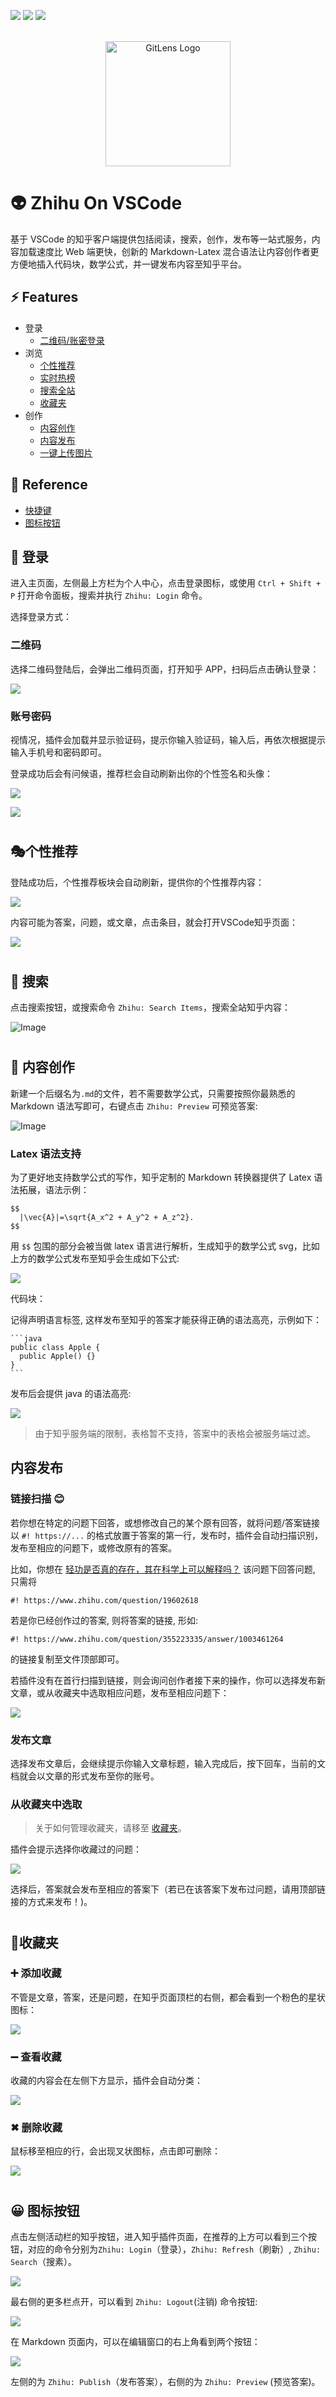 [![](https://vsmarketplacebadge.apphb.com/version-short/niudai.zhihu.svg)](https://marketplace.visualstudio.com/items?itemName=niudai.zhihu)
[![](https://vsmarketplacebadge.apphb.com/downloads-short/niudai.zhihu.svg)](https://marketplace.visualstudio.com/items?itemName=niudai.zhihu)
[![](https://vsmarketplacebadge.apphb.com/rating-short/niudai.zhihu.svg)](https://marketplace.visualstudio.com/items?itemName=niudai.zhihu)


<p align="center">
  <br />
  <a title="Learn more about GitLens" href="https://gitlens.amod.io"><img src="res/media/extension.png" alt="GitLens Logo" width="200px" /></a>
</p>


# 👽 Zhihu On VSCode

基于 VSCode 的知乎客户端提供包括阅读，搜索，创作，发布等一站式服务，内容加载速度比 Web 端更快，创新的 Markdown-Latex 混合语法让内容创作者更方便地插入代码块，数学公式，并一键发布内容至知乎平台。

## ⚡ Features

- 登录
  - [二维码/账密登录](#login)
- 浏览  
  - [个性推荐](#feed)
  - [实时热榜](#hot-story)
  - [搜索全站](#search)
  - [收藏夹](#collect)
- 创作
  - [内容创作](#write)
  - [内容发布](#publish)
  - [一键上传图片](#picture-upload)

## 📃 Reference

- [快捷键](#keybindings)
- [图标按钮](#icons)

## 🔑 登录
<a name = "login"></a>

进入主页面，左侧最上方栏为个人中心，点击登录图标，或使用 `Ctrl + Shift + P` 打开命令面板，搜索并执行 `Zhihu: Login` 命令。

选择登录方式：

### 二维码

选择二维码登陆后，会弹出二维码页面，打开知乎 APP，扫码后点击确认登录：

![](images/2020-02-08-20-28-08.png)

### 账号密码

视情况，插件会加载并显示验证码，提示你输入验证码，输入后，再依次根据提示输入手机号和密码即可。

登录成功后会有问候语，推荐栏会自动刷新出你的个性签名和头像：

![](images/2020-02-08-20-30-17.png)

![](images/2020-02-08-20-32-09.png)

# 

## 🎭个性推荐

登陆成功后，个性推荐板块会自动刷新，提供你的个性推荐内容：

![](images/2020-02-08-20-30-27.png)

内容可能为答案，问题，或文章，点击条目，就会打开VSCode知乎页面：

![](images/2020-02-08-21-02-30.png)

#

## 🔎 搜索 

<a name = "search"></a>
点击搜索按钮，或搜索命令 `Zhihu: Search Items`，搜索全站知乎内容：

![Image](images/search.gif)

#

## 📩 内容创作
<a name = "write"></a>

新建一个后缀名为`.md`的文件，若不需要数学公式，只需要按照你最熟悉的 Markdown 语法写即可，右键点击 `Zhihu: Preview` 可预览答案:

![Image](images/preview.gif)

### Latex 语法支持

为了更好地支持数学公式的写作，知乎定制的 Markdown 转换器提供了 Latex 语法拓展，语法示例：

```
$$
  |\vec{A}|=\sqrt{A_x^2 + A_y^2 + A_z^2}.
$$
```

用 `$$` 包围的部分会被当做 latex 语言进行解析，生成知乎的数学公式 svg，比如上方的数学公式发布至知乎会生成如下公式:

![](images/2020-02-08-22-42-21.png)

代码块：

记得声明语言标签, 这样发布至知乎的答案才能获得正确的语法高亮，示例如下：

    ```java
    public class Apple {
      public Apple() {}
    }
    ```

发布后会提供 java 的语法高亮:

![](images/2020-02-08-22-47-18.png)

>由于知乎服务端的限制，表格暂不支持，答案中的表格会被服务端过滤。

## 内容发布
<a name = "publish"></a>

### 链接扫描 😊

若你想在特定的问题下回答，或想修改自己的某个原有回答，就将问题/答案链接以 `#! https://...` 的格式放置于答案的第一行，发布时，插件会自动扫描识别，发布至相应的问题下，或修改原有的答案。

比如，你想在 [轻功是否真的存在，其在科学上可以解释吗？](https://www.zhihu.com/question/19602618) 该问题下回答问题, 只需将

```
#! https://www.zhihu.com/question/19602618
```

若是你已经创作过的答案, 则将答案的链接, 形如:

```
#! https://www.zhihu.com/question/355223335/answer/1003461264
```

的链接复制至文件顶部即可。

若插件没有在首行扫描到链接，则会询问创作者接下来的操作，你可以选择发布新文章，或从收藏夹中选取相应问题，发布至相应问题下：

![](images/2020-02-08-20-47-45.png)

### 发布文章

选择发布文章后，会继续提示你输入文章标题，输入完成后，按下回车，当前的文档就会以文章的形式发布至你的账号。

### 从收藏夹中选取

>关于如何管理收藏夹，请移至 [收藏夹](#collect)。

插件会提示选择你收藏过的问题：

![](images/2020-02-08-20-51-43.png)

选择后，答案就会发布至相应的答案下（若已在该答案下发布过问题，请用顶部链接的方式来发布！)。

#

## 🎫收藏夹
<a name = "collect"></a>

### ➕ 添加收藏

不管是文章，答案，还是问题，在知乎页面顶栏的右侧，都会看到一个粉色的星状图标：

![](images/2020-02-08-20-56-42.png)

### ➖ 查看收藏

收藏的内容会在左侧下方显示，插件会自动分类：

![](images/2020-02-08-20-57-40.png)

### ✖ 删除收藏

鼠标移至相应的行，会出现叉状图标，点击即可删除：

![](images/2020-02-08-20-59-32.png)

#

## 😀 图标按钮

<a name = "icons"></a>

点击左侧活动栏的知乎按钮，进入知乎插件页面，在推荐的上方可以看到三个按钮，对应的命令分别为`Zhihu: Login`（登录），`Zhihu: Refresh`（刷新）, `Zhihu: Search`（搜素）。

![](images/2020-02-08-19-53-17.png)

最右侧的更多栏点开，可以看到 `Zhihu: Logout`(注销) 命令按钮:

![](images/2020-02-08-20-00-48.png)

在 Markdown 页面内，可以在编辑窗口的右上角看到两个按钮：

![](images/2020-02-08-20-02-37.png)

左侧的为 `Zhihu: Publish`（发布答案），右侧的为 `Zhihu: Preview` (预览答案)。


